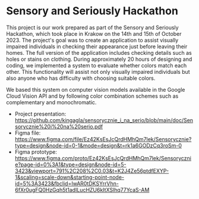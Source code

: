 # Sensory and Seriously Hackathon

This project is our work prepared as part of the Sensory and Seriously Hackathon, which took place in Krakow on the 14th 
and 15th of October 2023. The project's goal was to create an application to assist visually impaired individuals in 
checking their appearance just before leaving their homes. The full version of the application includes checking 
details such as holes or stains on clothing. During approximately 20 hours of designing and coding, we implemented a system to 
evaluate whether colors match each other. This functionality will assist not only visually impaired individuals but 
also anyone who has difficulty with choosing suitable colors.

We based this system on computer vision models available in the Google Cloud Vision API and by following color 
combination schemes such as complementary and monochromatic.

- Project presentation: https://github.com/kingagla/sensorycznie_i_na_serio/blob/main/doc/Sensorycznie%20i%20na%20serio.pdf
- Figma file: https://www.figma.com/file/Ez42KsEsJcQrdHMhQm7lek/Sensorycznie?type=design&node-id=0-1&mode=design&t=rk1a6GODzCq3roSm-0
- Figma prototype: https://www.figma.com/proto/Ez42KsEsJcQrdHMhQm7lek/Sensorycznie?page-id=0%3A1&type=design&node-id=5-3423&viewport=791%2C208%2C0.03&t=K2J4Ze56ptdfEXYP-1&scaling=scale-down&starting-point-node-id=5%3A3423&fbclid=IwAR0tDKSYrrVhn-6fXr0ugFQ0HzGqh5t1adILucHZU6kItXSlhq77YcaS-AM
